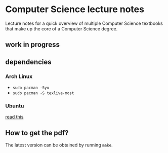 # Computer Science lecture notes
Lecture notes for a quick overview of multiple Computer Science textbooks that make up the core of a Computer Science degree.
## work in progress

## dependencies
### Arch Linux
* `sudo pacman -Syu`
* `sudo pacman -S texlive-most`

### Ubuntu
[read this](https://linuxhint.com/install-latex-ubuntu/)

## How to get the pdf?
The latest version can be obtained by running  `make`.
